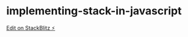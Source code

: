 # implementing-stack-in-javascript

[Edit on StackBlitz ⚡️](https://stackblitz.com/edit/implementing-stack-in-javascript)